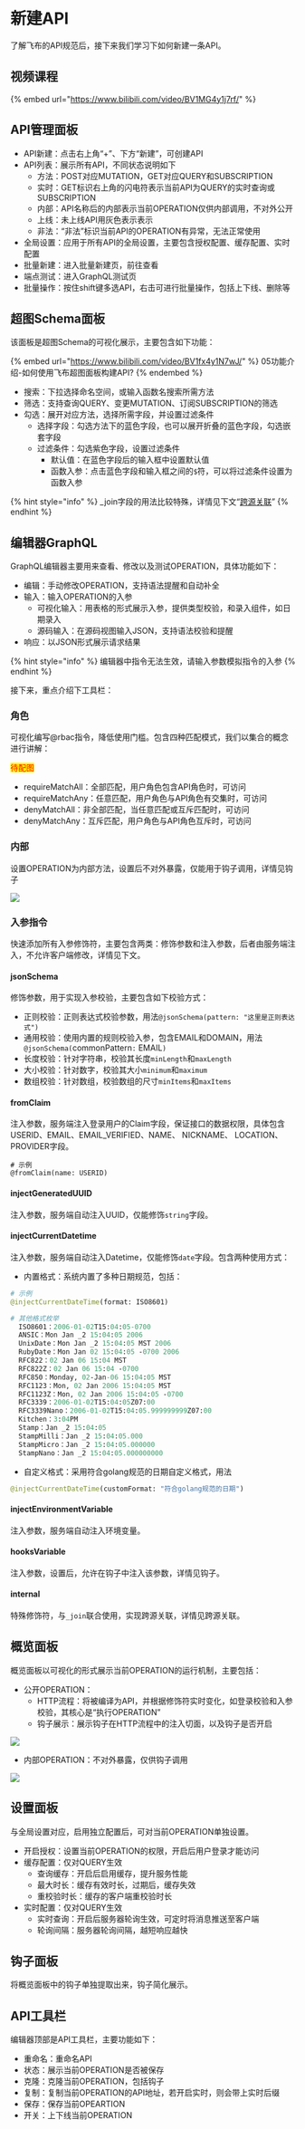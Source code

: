 # 新建API

了解飞布的API规范后，接下来我们学习下如何新建一条API。

## 视频课程

{% embed url="https://www.bilibili.com/video/BV1MG4y1j7rf/" %}

## API管理面板

* API新建：点击右上角“+”、下方“新建”，可创建API
* API列表：展示所有API，不同状态说明如下
  * 方法：POST对应MUTATION，GET对应QUERY和SUBSCRIPTION
  * 实时：GET标识右上角的闪电符表示当前API为QUERY的实时查询或SUBSCRIPTION
  * 内部：API名称后的内部表示当前OPERATION仅供内部调用，不对外公开
  * 上线：未上线API用灰色表示表示
  * 非法：“非法”标识当前API的OPERATION有异常，无法正常使用
* 全局设置：应用于所有API的全局设置，主要包含授权配置、缓存配置、实时配置
* 批量新建：进入批量新建页，前往查看
* 端点测试：进入GraphQL测试页
* 批量操作：按住shift键多选API，右击可进行批量操作，包括上下线、删除等

## 超图Schema面板

该面板是超图Schema的可视化展示，主要包含如下功能：

{% embed url="https://www.bilibili.com/video/BV1fx4y1N7wJ/" %}
05功能介绍-如何使用飞布超图面板构建API?
{% endembed %}

* 搜索：下拉选择命名空间，或输入函数名搜索所需方法
* 筛选：支持查询QUERY、变更MUTATION、订阅SUBSCRIPTION的筛选
* 勾选：展开对应方法，选择所需字段，并设置过滤条件
  * 选择字段：勾选方法下的蓝色字段，也可以展开折叠的蓝色字段，勾选嵌套字段
  * 过滤条件：勾选紫色字段，设置过滤条件
    * 默认值：在蓝色字段后的输入框中设置默认值
    * 函数入参：点击蓝色字段和输入框之间的`$`符，可以将过滤条件设置为函数入参

{% hint style="info" %}
\_join字段的用法比较特殊，详情见下文“[跨源关联](broken-reference/)”
{% endhint %}

## 编辑器GraphQL

GraphQL编辑器主要用来查看、修改以及测试OPERATION，具体功能如下：

* 编辑：手动修改OPERATION，支持语法提醒和自动补全
* 输入：输入OPERATION的入参
  * 可视化输入：用表格的形式展示入参，提供类型校验，和录入组件，如日期录入
  * 源码输入：在源码视图输入JSON，支持语法校验和提醒
* 响应：以JSON形式展示请求结果

{% hint style="info" %}
编辑器中指令无法生效，请输入参数模拟指令的入参
{% endhint %}

接下来，重点介绍下工具栏：

### 角色

可视化编写@rbac指令，降低使用门槛。包含四种匹配模式，我们以集合的概念进行讲解：

<mark style="color:red;">待配图</mark>

* requireMatchAll：全部匹配，用户角色包含API角色时，可访问
* requireMatchAny：任意匹配，用户角色与API角色有交集时，可访问
* denyMatchAll：非全部匹配，当任意匹配或互斥匹配时，可访问
* denyMatchAny：互斥匹配，用户角色与API角色互斥时，可访问

### 内部

设置OPERATION为内部方法，设置后不对外暴露，仅能用于钩子调用，详情见钩子

![](<../../.gitbook/assets/image (2) (1).png>)

### 入参指令

快速添加所有入参修饰符，主要包含两类：修饰参数和注入参数，后者由服务端注入，不允许客户端修改，详情见下文。

#### jsonSchema

修饰参数，用于实现入参校验，主要包含如下校验方式：

* 正则校验：正则表达式校验参数，用法`@jsonSchema(pattern: "这里是正则表达式")`
* 通用校验：使用内置的规则校验入参，包含EMAIL和DOMAIN，用法`@jsonSchema(`commonPattern`:` EMAIL`)`
* 长度校验：针对字符串，校验其长度`minLength`和`maxLength`
* 大小校验：针对数字，校验其大小`minimum`和`maximum`
* 数组校验：针对数组，校验数组的尺寸`minItems`和`maxItems`

#### fromClaim

注入参数，服务端注入登录用户的Claim字段，保证接口的数据权限，具体包含USERID、EMAIL、EMAIL\_VERIFIED、NAME、 NICKNAME、 LOCATION、 PROVIDER字段。

```
# 示例
@fromClaim(name: USERID)
```

#### injectGeneratedUUID

注入参数，服务端自动注入UUID，仅能修饰`string`字段。

#### injectCurrentDatetime

注入参数，服务端自动注入Datetime，仅能修饰`date`字段。包含两种使用方式：

* 内置格式：系统内置了多种日期规范，包括：

```graphql
# 示例
@injectCurrentDateTime(format: ISO8601)

# 其他格式枚举
  ISO8601：2006-01-02T15:04:05-0700
  ANSIC：Mon Jan _2 15:04:05 2006
  UnixDate：Mon Jan _2 15:04:05 MST 2006
  RubyDate：Mon Jan 02 15:04:05 -0700 2006
  RFC822：02 Jan 06 15:04 MST
  RFC822Z：02 Jan 06 15:04 -0700
  RFC850：Monday, 02-Jan-06 15:04:05 MST
  RFC1123：Mon, 02 Jan 2006 15:04:05 MST
  RFC1123Z：Mon, 02 Jan 2006 15:04:05 -0700
  RFC3339：2006-01-02T15:04:05Z07:00
  RFC3339Nano：2006-01-02T15:04:05.999999999Z07:00
  Kitchen：3:04PM
  Stamp：Jan _2 15:04:05
  StampMilli：Jan _2 15:04:05.000
  StampMicro：Jan _2 15:04:05.000000
  StampNano：Jan _2 15:04:05.000000000
```

* 自定义格式：采用符合golang规范的日期自定义格式，用法

```graphql
@injectCurrentDateTime(customFormat: "符合golang规范的日期")
```

#### injectEnvironmentVariable

注入参数，服务端自动注入环境变量。

#### hooksVariable

注入参数，设置后，允许在钩子中注入该参数，详情见钩子。

#### internal

特殊修饰符，与`_join`联合使用，实现跨源关联，详情见跨源关联。

## 概览面板

概览面板以可视化的形式展示当前OPERATION的运行机制，主要包括：

* 公开OPERATION：
  * HTTP流程：将被编译为API，并根据修饰符实时变化，如登录校验和入参校验，其核心是“执行OPERATION”
  * 钩子展示：展示钩子在HTTP流程中的注入切面，以及钩子是否开启

![](<../../.gitbook/assets/image (7).png>)

* 内部OPERATION：不对外暴露，仅供钩子调用

![](<../../.gitbook/assets/image (2) (1).png>)

## 设置面板

与全局设置对应，启用独立配置后，可对当前OPERATION单独设置。

* 开启授权：设置当前OPERATION的权限，开启后用户登录才能访问
* 缓存配置：仅对QUERY生效
  * 查询缓存：开启后启用缓存，提升服务性能
  * 最大时长：缓存有效时长，过期后，缓存失效
  * 重校验时长：缓存的客户端重校验时长
* 实时配置：仅对QUERY生效
  * 实时查询：开启后服务器轮询生效，可定时将消息推送至客户端
  * 轮询间隔：服务器轮询间隔，越短响应越快

## 钩子面板

将概览面板中的钩子单独提取出来，钩子简化展示。

## API工具栏

编辑器顶部是API工具栏，主要功能如下：

* 重命名：重命名API
* 状态：展示当前OPERATION是否被保存
* 克隆：克隆当前OPERATION，包括钩子
* 复制：复制当前OPERATION的API地址，若开启实时，则会带上实时后缀
* 保存：保存当前OPEARTION
* 开关：上下线当前OPERATION
